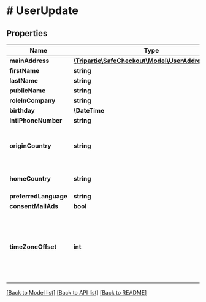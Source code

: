 # # UserUpdate

## Properties

Name | Type | Description | Notes
------------ | ------------- | ------------- | -------------
**mainAddress** | [**\Tripartie\SafeCheckout\Model\UserAddressUpdate**](UserAddressUpdate.md) |  | [optional]
**firstName** | **string** |  | [optional]
**lastName** | **string** |  | [optional]
**publicName** | **string** |  | [optional]
**roleInCompany** | **string** |  | [optional]
**birthday** | **\DateTime** |  | [optional]
**intlPhoneNumber** | **string** |  | [optional]
**originCountry** | **string** | The nationality of the current user. | [optional]
**homeCountry** | **string** | The originating country | [optional]
**preferredLanguage** | **string** |  | [optional]
**consentMailAds** | **bool** |  |
**timeZoneOffset** | **int** | Timezone offset. Expressed in minutes. Used for DT conversion and fraud prevention. | [optional]

[[Back to Model list]](../../README.md#models) [[Back to API list]](../../README.md#endpoints) [[Back to README]](../../README.md)
